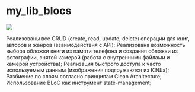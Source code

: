 # my_lib_blocs

<img src="https://github.com/SokolovAndr/my_lib_blocs/blob/master/demonstration.gif"/>

Реализованы все CRUD (create, read, update, delete) операции для книг, авторов и жанров (взаимодействия с API);
Реализована возможность выбора обложки книги из памяти телефона и создания обложки из фотографии, снятой камерой (работа с внутренними файлами и камерой устройства);
Реализация быстрого доступа к часто используемым данным (изображения подгружаются из КЭШа);
Разбиение по слоям согласно принципам Clean Architecture;
Использование BLoC как инструмент state-management;
